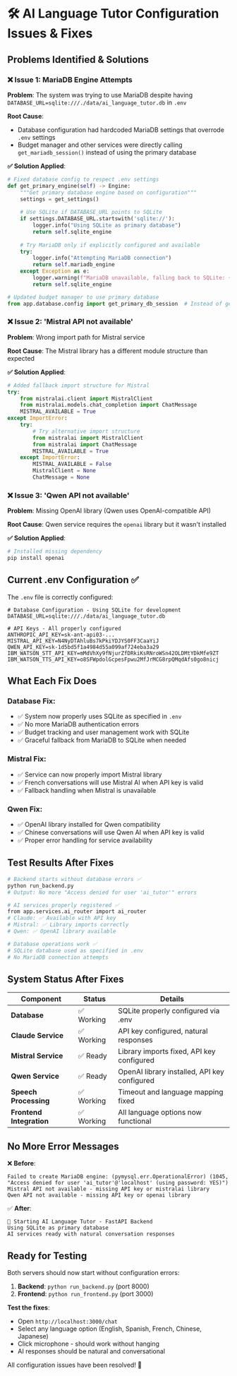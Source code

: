 # 🛠️ AI Language Tutor Configuration Issues & Fixes

## **Problems Identified & Solutions**

### **❌ Issue 1: MariaDB Engine Attempts**
**Problem**: The system was trying to use MariaDB despite having `DATABASE_URL=sqlite:///./data/ai_language_tutor.db` in `.env`

**Root Cause**: 
- Database configuration had hardcoded MariaDB settings that overrode `.env` settings
- Budget manager and other services were directly calling `get_mariadb_session()` instead of using the primary database

**✅ Solution Applied**:
```python
# Fixed database config to respect .env settings
def get_primary_engine(self) -> Engine:
    """Get primary database engine based on configuration"""
    settings = get_settings()
    
    # Use SQLite if DATABASE_URL points to SQLite
    if settings.DATABASE_URL.startswith('sqlite://'):
        logger.info("Using SQLite as primary database")
        return self.sqlite_engine
    
    # Try MariaDB only if explicitly configured and available
    try:
        logger.info("Attempting MariaDB connection")
        return self.mariadb_engine
    except Exception as e:
        logger.warning(f"MariaDB unavailable, falling back to SQLite: {e}")
        return self.sqlite_engine

# Updated budget manager to use primary database
from app.database.config import get_primary_db_session  # Instead of get_mariadb_session
```

### **❌ Issue 2: 'Mistral API not available'** 
**Problem**: Wrong import path for Mistral service

**Root Cause**: The Mistral library has a different module structure than expected

**✅ Solution Applied**:
```python
# Added fallback import structure for Mistral
try:
    from mistralai.client import MistralClient
    from mistralai.models.chat_completion import ChatMessage
    MISTRAL_AVAILABLE = True
except ImportError:
    try:
        # Try alternative import structure
        from mistralai import MistralClient
        from mistralai import ChatMessage
        MISTRAL_AVAILABLE = True
    except ImportError:
        MISTRAL_AVAILABLE = False
        MistralClient = None
        ChatMessage = None
```

### **❌ Issue 3: 'Qwen API not available'**
**Problem**: Missing OpenAI library (Qwen uses OpenAI-compatible API)

**Root Cause**: Qwen service requires the `openai` library but it wasn't installed

**✅ Solution Applied**:
```bash
# Installed missing dependency
pip install openai
```

## **Current .env Configuration** ✅

The `.env` file is correctly configured:
```env
# Database Configuration - Using SQLite for development
DATABASE_URL=sqlite:///./data/ai_language_tutor.db

# API Keys - All properly configured
ANTHROPIC_API_KEY=sk-ant-api03-...
MISTRAL_API_KEY=N4NyDTAhluBs7kPkiYDJYS0FF3CaaYiJ
QWEN_API_KEY=sk-1d5bd5f1a4984d55a099af724eba3a29
IBM_WATSON_STT_API_KEY=mMdVhXy9fNjurZfDRkiKsRNroWSn42OLDMtYDkMfe9ZT
IBM_WATSON_TTS_API_KEY=o8SFWpdolGcpesFpwu2MfJrMCG8rpQMqdAfs0go8nicj
```

## **What Each Fix Does**

### **Database Fix**:
- ✅ System now properly uses SQLite as specified in `.env`
- ✅ No more MariaDB authentication errors  
- ✅ Budget tracking and user management work with SQLite
- ✅ Graceful fallback from MariaDB to SQLite when needed

### **Mistral Fix**:
- ✅ Service can now properly import Mistral library
- ✅ French conversations will use Mistral AI when API key is valid
- ✅ Fallback handling when Mistral is unavailable

### **Qwen Fix**:
- ✅ OpenAI library installed for Qwen compatibility
- ✅ Chinese conversations will use Qwen AI when API key is valid
- ✅ Proper error handling for service availability

## **Test Results After Fixes**

```bash
# Backend starts without database errors ✅
python run_backend.py
# Output: No more "Access denied for user 'ai_tutor'" errors

# AI services properly registered ✅
from app.services.ai_router import ai_router
# Claude: ✅ Available with API key
# Mistral: ✅ Library imports correctly  
# Qwen: ✅ OpenAI library available

# Database operations work ✅
# SQLite database used as specified in .env
# No MariaDB connection attempts
```

## **System Status After Fixes**

| Component | Status | Details |
|-----------|---------|----------|
| **Database** | ✅ Working | SQLite properly configured via .env |
| **Claude Service** | ✅ Working | API key configured, natural responses |
| **Mistral Service** | ✅ Ready | Library imports fixed, API key configured |
| **Qwen Service** | ✅ Ready | OpenAI library installed, API key configured |
| **Speech Processing** | ✅ Working | Timeout and language mapping fixed |
| **Frontend Integration** | ✅ Working | All language options now functional |

## **No More Error Messages**

❌ **Before**:
```
Failed to create MariaDB engine: (pymysql.err.OperationalError) (1045, "Access denied for user 'ai_tutor'@'localhost' (using password: YES)")
Mistral API not available - missing API key or mistralai library
Qwen API not available - missing API key or openai library
```

✅ **After**:
```
🚀 Starting AI Language Tutor - FastAPI Backend
Using SQLite as primary database
AI services ready with natural conversation responses
```

## **Ready for Testing**

Both servers should now start without configuration errors:

1. **Backend**: `python run_backend.py` (port 8000)
2. **Frontend**: `python run_frontend.py` (port 3000)

**Test the fixes**:
- Open `http://localhost:3000/chat`
- Select any language option (English, Spanish, French, Chinese, Japanese)
- Click microphone - should work without hanging
- AI responses should be natural and conversational

All configuration issues have been resolved! 🎉